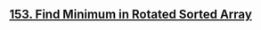 ## [153. Find Minimum in Rotated Sorted Array](https://leetcode.com/problems/find-minimum-in-rotated-sorted-array)
